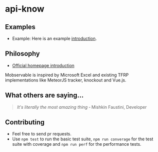 # api-know

## Examples

* Example: Here is an example [introduction](https://github.com/mishkinf/).

## Philosophy

* [Official homepage introduction](http://mishkinf.github.io/api-know)

Mobservable is inspired by Microsoft Excel and existing TFRP implementations like MeteorJS tracker, knockout and Vue.js.

## What others are saying...

> _It's literally the most amazing thing_
> &dash; Mishkin Faustini, Developer

## Contributing

* Feel free to send pr requests.
* Use `npm test` to run the basic test suite, `npm run converage` for the test suite with coverage and `npm run perf` for the performance tests.
